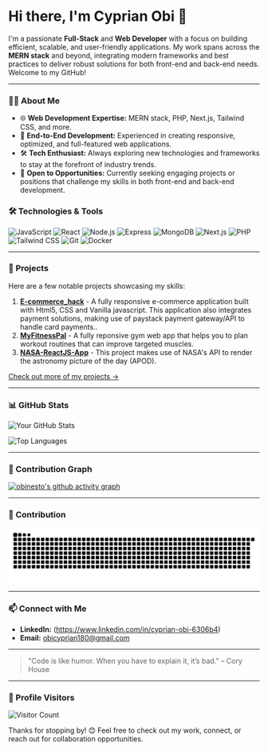 # Hi there, I'm Cyprian Obi 👋

I'm a passionate **Full-Stack** and **Web Developer** with a focus on building efficient, scalable, and user-friendly applications. My work spans across the **MERN stack** and beyond, integrating modern frameworks and best practices to deliver robust solutions for both front-end and back-end needs. Welcome to my GitHub!

---

### 👨‍💻 About Me

- 🌐 **Web Development Expertise:** MERN stack, PHP, Next.js, Tailwind CSS, and more.
- 🚀 **End-to-End Development:** Experienced in creating responsive, optimized, and full-featured web applications.
- 🛠️ **Tech Enthusiast:** Always exploring new technologies and frameworks to stay at the forefront of industry trends.
- 💼 **Open to Opportunities:** Currently seeking engaging projects or positions that challenge my skills in both front-end and back-end development.

### 🛠️ Technologies & Tools

![JavaScript](https://img.shields.io/badge/JavaScript-F7DF1E?logo=javascript&logoColor=black&style=flat-square)
![React](https://img.shields.io/badge/React-61DAFB?logo=react&logoColor=white&style=flat-square)
![Node.js](https://img.shields.io/badge/Node.js-339933?logo=node.js&logoColor=white&style=flat-square)
![Express](https://img.shields.io/badge/Express-000000?logo=express&logoColor=white&style=flat-square)
![MongoDB](https://img.shields.io/badge/MongoDB-47A248?logo=mongodb&logoColor=white&style=flat-square)
![Next.js](https://img.shields.io/badge/Next.js-000000?logo=next.js&logoColor=white&style=flat-square)
![PHP](https://img.shields.io/badge/PHP-777BB4?logo=php&logoColor=white&style=flat-square)
![Tailwind CSS](https://img.shields.io/badge/Tailwind_CSS-38B2AC?logo=tailwind-css&logoColor=white&style=flat-square)
![Git](https://img.shields.io/badge/Git-F05032?logo=git&logoColor=white&style=flat-square)
![Docker](https://img.shields.io/badge/Docker-2496ED?logo=docker&logoColor=white&style=flat-square)

---

### 🌟 Projects

Here are a few notable projects showcasing my skills:

1. **[E-commerce_hack](https://github.com/obinesto/E-commerce_hack)** - A fully responsive e-commerce application built with Html5, CSS and Vanilla javascript.
This application also integrates payment solutions, making use of paystack payment gateway/API to handle card payments..
2. **[MyFitnessPal](https://github.com/obinesto/MyFitnessPal)** - A fully reponsive gym web app that helps you to plan workout routines that can improve targeted muscles.
3. **[NASA-ReactJS-App](https://github.com/obinesto/NASA-ReactJS-App)** - This project makes use of NASA's API to render the astronomy picture of the day (APOD).

[Check out more of my projects →](https://github.com/obinesto?tab=repositories)

---

### 📊 GitHub Stats

![Your GitHub Stats](https://github-readme-stats.vercel.app/api?username=obinesto&show_icons=true&theme=radical)

![Top Languages](https://github-readme-stats.vercel.app/api/top-langs/?username=obinesto&layout=compact&theme=radical)

---

### 🌟 Contribution Graph

[![obinesto's github activity graph](https://github-readme-activity-graph.vercel.app/graph?username=obinesto&bg_color=fffff0&color=708090&line=24292e&point=24292e&area=true&hide_border=true)](https://github.com/obinesto/github-readme-activity-graph)

---

### 🐍 Contribution

![GitHub Contribution Snake](https://github.com/obinesto/snk/raw/output/github-contribution-grid-snake.svg)

---

### 📫 Connect with Me

- **LinkedIn:** (https://www.linkedin.com/in/cyprian-obi-6306b4)
- **Email:** [obicyprian180@gmail.com](mailto:obicyprian180@gmail.com)

---

> "Code is like humor. When you have to explain it, it’s bad." – Cory House

---

### 🌟 Profile Visitors

![Visitor Count](https://hits.seeyoufarm.com/api/count/incr/badge.svg?url=https://github.com/obinesto&title=Profile%20Views)


Thanks for stopping by! 😊 Feel free to check out my work, connect, or reach out for collaboration opportunities.
